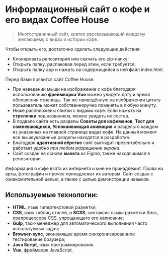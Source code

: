 # Информационный сайт о кофе и его видах Coffee House
>Многостраничный сайт, кратко рассказывающий каждому желающему о видах и истории кофе. 

Чтобы открыть его, достаточно сделать следующие действия:
- Клонировать репозиторий или скачать его zip-папку;
- Открыть папку, распаковав перед этим, если требуется;
- Открыть папку app и нажать на содержащийся в ней файл index.html.

Перед Вами появится сайт Coffee House. 
- При наведении мыши на изображение с кофе благодаря использованию **фреймворка Vue** можно увидеть дату и время обновления страницы. Так же приведённую на изображении цитату пользователь может собственноручно поменять в любую минуту.
- Ниже расположены плитки с видами кофе. Если *нажать* на **стрелочки** под названием, можно увидеть их состав.
- В подвале сайта есть разделы **Советы для кофеманов**, **Тест для сомневающихся**, **Успокаивающая анимация** и разделы о каждом из указанных на главной странице видах кофе. На данный момент все вышеуказанные разделы находятся в разработке.
- Благодаря **адаптивной вёрстке** сайт выглядит презентабельно и работает удобно *при любом разрешении экрана*. 
- Сайт создан на основе **макета** из *Figma*, также находящимся в репозитории.
 
Информация о кофе взята из интернета и мне не принадлежит. Права на арты, фотографии и прочее принадлежат их авторам. Сайт создан с ознакомительной целью, а также с целью демонстрации навыков.
## Используемые технологии: 
- **HTML**, язык гипертекстовой разметки;
- **CSS**, язык таблиц стилей, и **SCSS**, синтаксис языка разметки *Sass*, препроцессора CSS, упрощающего его написание;
- **Gulp**, таск-менеджер для автоматического выполнения часто используемых задач;
- **Browser-sync**, экономящее время синхронизированное тестирование браузера;
- **Java Script**, язык программирования.
- **Vue**, фреймворк JavaScript.